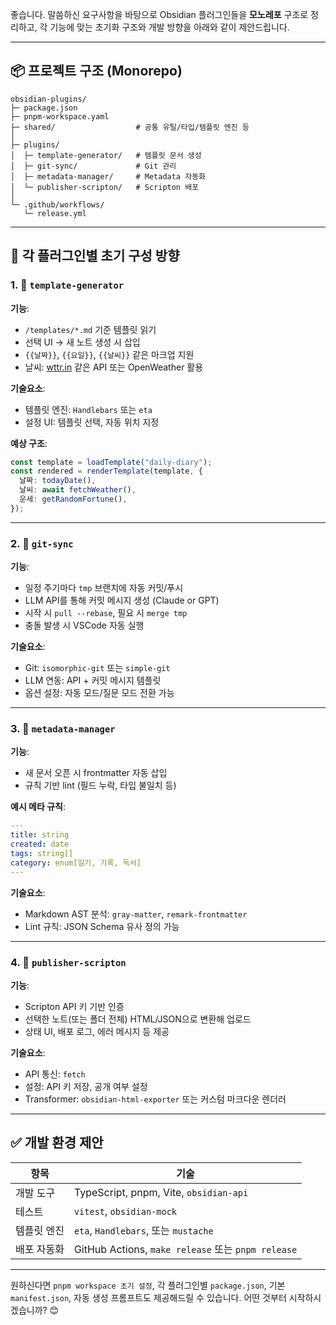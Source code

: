 좋습니다. 말씀하신 요구사항을 바탕으로 Obsidian 플러그인들을 **모노레포** 구조로 정리하고, 각 기능에 맞는 초기화 구조와 개발 방향을 아래와 같이 제안드립니다.

---

## 📦 프로젝트 구조 (Monorepo)

```
obsidian-plugins/
├─ package.json
├─ pnpm-workspace.yaml
├─ shared/                  # 공통 유틸/타입/템플릿 엔진 등
│
├─ plugins/
│  ├─ template-generator/   # 템플릿 문서 생성
│  ├─ git-sync/             # Git 관리
│  ├─ metadata-manager/     # Metadata 자동화
│  └─ publisher-scripton/   # Scripton 배포
│
└─ .github/workflows/
   └─ release.yml
```

---

## 📄 각 플러그인별 초기 구성 방향

### 1. 📝 `template-generator`

**기능**:

* `/templates/*.md` 기준 템플릿 읽기
* 선택 UI → 새 노트 생성 시 삽입
* `{{날짜}}`, `{{요일}}`, `{{날씨}}` 같은 마크업 지원
* 날씨: [wttr.in](https://wttr.in) 같은 API 또는 OpenWeather 활용

**기술요소**:

* 템플릿 엔진: `Handlebars` 또는 `eta`
* 설정 UI: 템플릿 선택, 자동 위치 지정

**예상 구조**:

```ts
const template = loadTemplate("daily-diary");
const rendered = renderTemplate(template, {
  날짜: todayDate(),
  날씨: await fetchWeather(),
  운세: getRandomFortune(),
});
```

---

### 2. 🔄 `git-sync`

**기능**:

* 일정 주기마다 `tmp` 브랜치에 자동 커밋/푸시
* LLM API를 통해 커밋 메시지 생성 (Claude or GPT)
* 시작 시 `pull --rebase`, 필요 시 `merge tmp`
* 충돌 발생 시 VSCode 자동 실행

**기술요소**:

* Git: `isomorphic-git` 또는 `simple-git`
* LLM 연동: API + 커밋 메시지 템플릿
* 옵션 설정: 자동 모드/질문 모드 전환 가능

---

### 3. 🧠 `metadata-manager`

**기능**:

* 새 문서 오픈 시 frontmatter 자동 삽입
* 규칙 기반 lint (필드 누락, 타입 불일치 등)

**예시 메타 규칙**:

```yaml
---
title: string
created: date
tags: string[]
category: enum[일기, 기록, 독서]
---
```

**기술요소**:

* Markdown AST 분석: `gray-matter`, `remark-frontmatter`
* Lint 규칙: JSON Schema 유사 정의 가능

---

### 4. 🚀 `publisher-scripton`

**기능**:

* Scripton API 키 기반 인증
* 선택한 노트(또는 폴더 전체) HTML/JSON으로 변환해 업로드
* 상태 UI, 배포 로그, 에러 메시지 등 제공

**기술요소**:

* API 통신: `fetch`
* 설정: API 키 저장, 공개 여부 설정
* Transformer: `obsidian-html-exporter` 또는 커스텀 마크다운 렌더러

---

## ✅ 개발 환경 제안

| 항목     | 기술                                               |
| ------ | ------------------------------------------------ |
| 개발 도구  | TypeScript, pnpm, Vite, `obsidian-api`           |
| 테스트    | `vitest`, `obsidian-mock`                        |
| 템플릿 엔진 | `eta`, `Handlebars`, 또는 `mustache`               |
| 배포 자동화 | GitHub Actions, `make release` 또는 `pnpm release` |

---

원하신다면 `pnpm workspace 초기 설정`, 각 플러그인별 `package.json`, 기본 `manifest.json`, 자동 생성 프롬프트도 제공해드릴 수 있습니다.
어떤 것부터 시작하시겠습니까? 😊
